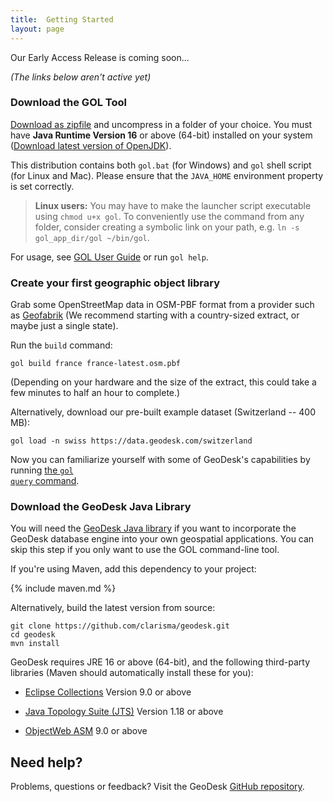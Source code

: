 ```yaml
---
title:  Getting Started
layout: page
---
```


<div class="text-container" markdown="1">

<div class="box todo" markdown="1">
Our Early Access Release is coming soon...

*(The links below aren't active yet)*
</div>


### Download the GOL Tool

[Download as zipfile](https://github.com/clarisma/gol-tool/releases/download/0.1.0/gol-tool-0.1.0.zip) and uncompress in a folder of your choice. You must have **Java Runtime Version 16** or above (64-bit) installed on your system ([Download latest version of OpenJDK](https://jdk.java.net/)).

This distribution contains both `gol.bat` (for Windows) and `gol` shell script (for Linux and Mac). Please ensure that the `JAVA_HOME` environment property is set correctly.

> **Linux users:** You may have to make the launcher script executable using `chmod u+x gol`. To conveniently use the command from any folder, consider creating a symbolic link on your path, e.g. `ln -s gol_app_dir/gol ~/bin/gol`.

For usage, see [GOL User Guide](http://docs.geodesk.com/gol) or run `gol help`.

### Create your first geographic object library

Grab some OpenStreetMap data in OSM-PBF format from a provider such as [Geofabrik](http://download.geofabrik.de/) (We recommend starting with a country-sized extract, or maybe just a single state).

Run the `build` command:

```
gol build france france-latest.osm.pbf
```

(Depending on your hardware and the size of the extract, this could take a few minutes to half an hour to complete.)

Alternatively, download our pre-built example dataset (Switzerland -- 400 MB):

```
gol load -n swiss https://data.geodesk.com/switzerland
```

Now you can familiarize yourself with some of GeoDesk's capabilities by running [the <code>gol query</code> command](http://docs.geodesk.com/gol/query).

### Download the GeoDesk Java Library

You will need the [GeoDesk Java library](http://www.github.com/clarisma/geodesk) if you want to incorporate the GeoDesk database engine into your own geospatial applications. You can skip this step if you only want to use the GOL command-line tool. 

If you're using Maven, add this dependency to your project:

{% include maven.md %}

Alternatively, build the latest version from source:

```
git clone https://github.com/clarisma/geodesk.git
cd geodesk
mvn install
```

GeoDesk requires JRE 16 or above (64-bit), and the following third-party libraries (Maven should automatically install these for you):

- [Eclipse Collections](https://github.com/eclipse/eclipse-collections) Version 9.0 or above

- [Java Topology Suite (JTS)](https://github.com/locationtech/jts) Version 1.18 or above

- [ObjectWeb ASM](https://asm.ow2.io/) 9.0 or above 

## Need help?

Problems, questions or feedback? Visit the GeoDesk [GitHub repository](http://www.github.com/clarisma/geodesk).

</div>